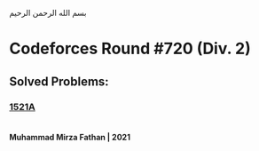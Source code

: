 بسم الله الرحمن الرحيم
<br />
# Codeforces Round #720 (Div. 2)
## Solved Problems:
### [1521A](https://codeforces.com/contest/1521/problem/A) <br/><br/>
**Muhammad Mirza Fathan | 2021**
